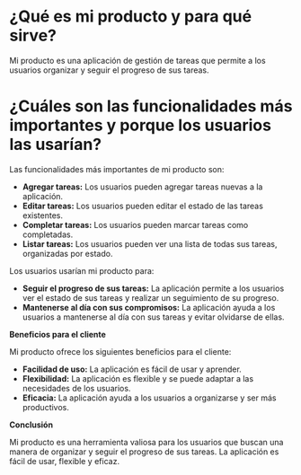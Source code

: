 # ¿Qué es mi producto y para qué sirve?

Mi producto es una aplicación de gestión de tareas que permite a los usuarios organizar y seguir el progreso de sus tareas.

# ¿Cuáles son las funcionalidades más importantes y porque los usuarios las usarían?

Las funcionalidades más importantes de mi producto son:

* **Agregar tareas:** Los usuarios pueden agregar tareas nuevas a la aplicación.
* **Editar tareas:** Los usuarios pueden editar el estado de las tareas existentes.
* **Completar tareas:** Los usuarios pueden marcar tareas como completadas.
* **Listar tareas:** Los usuarios pueden ver una lista de todas sus tareas, organizadas por estado.

Los usuarios usarían mi producto para:

* **Seguir el progreso de sus tareas:** La aplicación permite a los usuarios ver el estado de sus tareas y realizar un seguimiento de su progreso.
* **Mantenerse al día con sus compromisos:** La aplicación ayuda a los usuarios a mantenerse al día con sus tareas y evitar olvidarse de ellas.

**Beneficios para el cliente**

Mi producto ofrece los siguientes beneficios para el cliente:

* **Facilidad de uso:** La aplicación es fácil de usar y aprender.
* **Flexibilidad:** La aplicación es flexible y se puede adaptar a las necesidades de los usuarios.
* **Eficacia:** La aplicación ayuda a los usuarios a organizarse y ser más productivos.

**Conclusión**

Mi producto es una herramienta valiosa para los usuarios que buscan una manera de organizar y seguir el progreso de sus tareas. La aplicación es fácil de usar, flexible y eficaz.